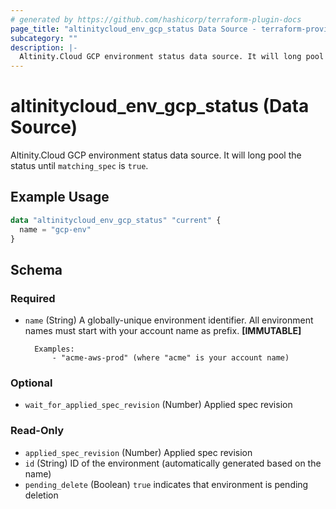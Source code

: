 ```yaml
---
# generated by https://github.com/hashicorp/terraform-plugin-docs
page_title: "altinitycloud_env_gcp_status Data Source - terraform-provider-altinitycloud"
subcategory: ""
description: |-
  Altinity.Cloud GCP environment status data source. It will long pool the status until matching_spec is true.
---
```


# altinitycloud_env_gcp_status (Data Source)

Altinity.Cloud GCP environment status data source. It will long pool the status until `matching_spec` is `true`.

## Example Usage

```terraform
data "altinitycloud_env_gcp_status" "current" {
  name = "gcp-env"
}
```

<!-- schema generated by tfplugindocs -->
## Schema

### Required

- `name` (String) A globally-unique environment identifier. All environment names must start with your account name as prefix. **[IMMUTABLE]**

		Examples:
			- "acme-aws-prod" (where "acme" is your account name)

### Optional

- `wait_for_applied_spec_revision` (Number) Applied spec revision

### Read-Only

- `applied_spec_revision` (Number) Applied spec revision
- `id` (String) ID of the environment (automatically generated based on the name)
- `pending_delete` (Boolean) `true` indicates that environment is pending deletion
